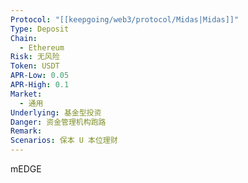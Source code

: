 ```yaml
---
Protocol: "[[keepgoing/web3/protocol/Midas|Midas]]"
Type: Deposit
Chain:
  - Ethereum
Risk: 无风险
Token: USDT
APR-Low: 0.05
APR-High: 0.1
Market:
  - 通用
Underlying: 基金型投资
Danger: 资金管理机构跑路
Remark: 
Scenarios: 保本 U 本位理财
---
```

mEDGE